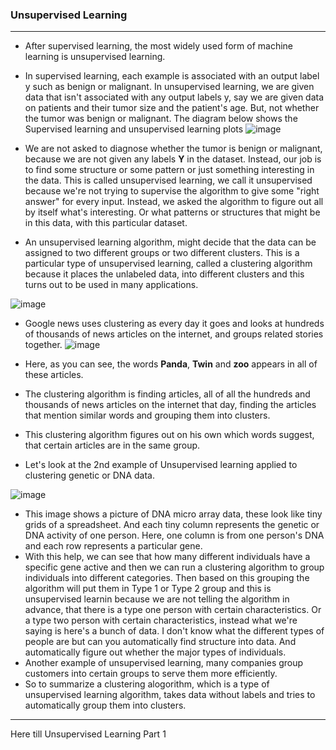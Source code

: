 ### Unsupervised Learning
---

- After supervised learning, the most widely used form of machine learning is unsupervised learning.
- In supervised learning, each example is associated with an output label y such as benign or malignant. In unsupervised learning, we are given data that isn't associated with any output labels y, say we are given data on patients and their tumor size and the patient's age. But, not whether the tumor was benign or malignant. The diagram below shows the Supervised learning and unsupervised learning plots
![image](https://github.com/user-attachments/assets/c68de981-d6d4-4704-9b52-f0897016778e)

- We are not asked to diagnose whether the tumor is benign or malignant, because we are not given any labels **Y** in the dataset. Instead, our job is to find some structure or some pattern or just something interesting in the data. This is called unsupervised learning, we call it unsupervised because we're not trying to supervise the algorithm to give some "right answer" for every input. Instead, we asked the algorithm to figure out all by itself what's interesting. Or what patterns or structures that might be in this data, with this particular dataset.
- An unsupervised learning algorithm, might decide that the data can be assigned to two different groups or two different clusters. This is a particular type of unsupervised learning, called a clustering algorithm because it places the unlabeled data, into different clusters and this turns out to be used in many applications.
  
![image](https://github.com/user-attachments/assets/a7050342-ee05-4a3c-ad56-f66f38ae03d7)

- Google news uses clustering as every day it goes and looks at hundreds of thousands of news articles on the internet, and groups related stories together.
![image](https://github.com/user-attachments/assets/bc6a24e2-b376-44e5-9759-69b00c28c9d1)

- Here, as you can see, the words **Panda**, **Twin** and **zoo** appears in all of these articles.
- The clustering algorithm is finding articles, all of all the hundreds and thousands of news articles on the internet that day, finding the articles that mention similar words and grouping them into clusters.
- This clustering algorithm figures out on his own which words suggest, that certain articles are in the same group.
- Let's look at the 2nd example of Unsupervised learning applied to clustering genetic or DNA data.

![image](https://github.com/user-attachments/assets/12fa01ce-cf81-4285-8000-b2d127850083)

- This image shows a picture of DNA micro array data, these look like tiny grids of a spreadsheet. And each tiny column represents the genetic or DNA activity of one person. Here, one column is from one person's DNA and each row represents a particular gene.
- With this help, we can see that how many different individuals have a specific gene active and then we can run a clustering algorithm to group individuals into different categories. Then based on this grouping the algorithm will put them in Type 1 or Type 2 group and this is unsupervised learnin because we are not telling the algorithm in advance, that there is a type one person with certain characteristics. Or a type two person with certain characteristics, instead what we're saying is here's a bunch of data. I don't know what the different types of people are but can you automatically find structure into data. And automatically figure out whether the major types of individuals.
- Another example of unsupervised learning, many companies group customers into certain groups to serve them more efficiently.
- So to summarize a clustering alogorithm, which is a type of unsupervised learning algorithm, takes data without labels and tries to automatically group them into clusters.

---
Here till Unsupervised Learning Part 1

